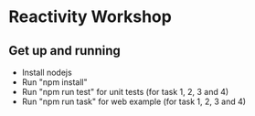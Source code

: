 Reactivity Workshop
===================

Get up and running
------------------

* Install nodejs
* Run "npm install"
* Run "npm run test<taskNo>" for unit tests (for task 1, 2, 3 and 4)
* Run "npm run task<taskNo>" for web example (for task 1, 2, 3 and 4)
